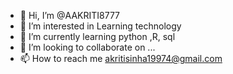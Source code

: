 - 👋 Hi, I’m @AAKRITI8777
- 👀 I’m interested in Learning technology
- 🌱 I’m currently learning python ,R, sql 
- 💞️ I’m looking to collaborate on ...
- 📫 How to reach me akritisinha19974@gmail.com

<!---
AAKRITI8777/AAKRITI8777 is a ✨ special ✨ repository because its `README.md` (this file) appears on your GitHub profile.
You can click the Preview link to take a look at your changes.
--->
